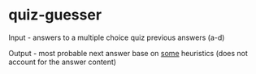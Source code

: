 # quiz-guesser
Input - answers to a multiple choice quiz previous answers (a-d)

Output - most probable next answer base on [some]([https://www.reddit.com/r/explainlikeimfive/comments/20qmdr/eli5_when_doing_a_multiple_choice_test_is_it/ci0woos/) heuristics (does not account for the answer content)
